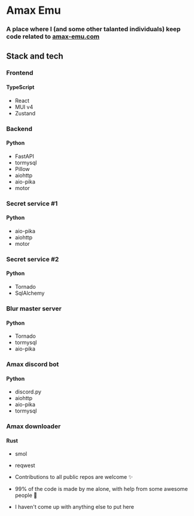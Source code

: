 # Amax Emu 
### A place where I (and some other talanted individuals) keep code related to [amax-emu.com](https://amax-emu.com/)

## Stack and tech
### Frontend
#### TypeScript
- React
- MUI v4
- Zustand
### Backend
#### Python
- FastAPI
- tormysql
- Pillow
- aiohttp
- aio-pika
- motor
### Secret service #1
#### Python
- aio-pika
- aiohttp
- motor
### Secret service #2
#### Python
- Tornado
- SqlAlchemy
### Blur master server
#### Python
- Tornado
- tormysql
- aio-pika
### Amax discord bot
#### Python
- discord.py
- aiohttp
- aio-pika
- tormysql
### Amax downloader
#### Rust
- smol
- reqwest

- Contributions to all public repos are welcome ✨
- 99% of the code is made by me alone, with help from some awesome people 💚
- I haven't come up with anything else to put here
